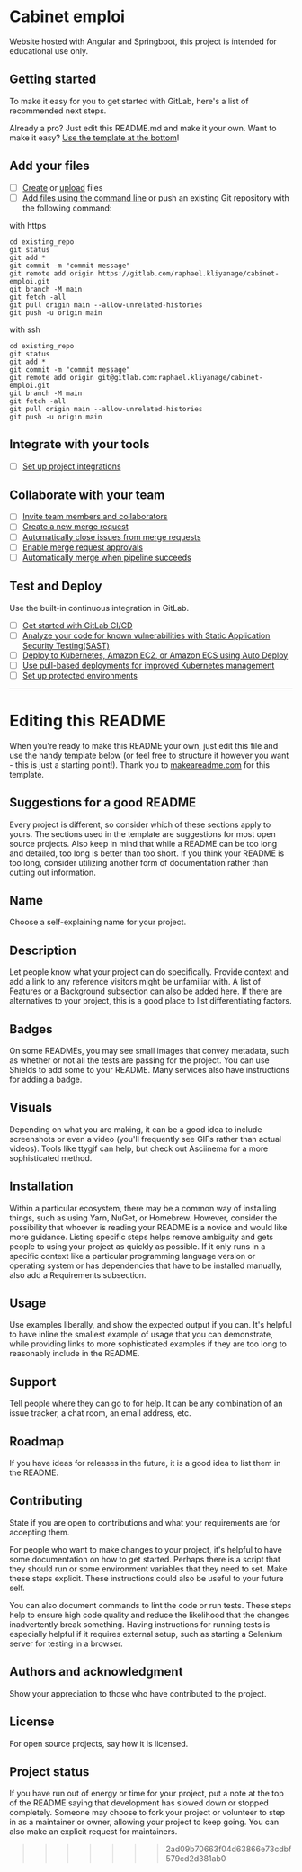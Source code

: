 # Cabinet emploi

Website hosted with Angular and Springboot, this project is intended for educational use only.

## Getting started

To make it easy for you to get started with GitLab, here's a list of recommended next steps.

Already a pro? Just edit this README.md and make it your own. Want to make it easy? [Use the template at the bottom](#editing-this-readme)!

## Add your files

- [ ] [Create](https://gitlab.com/-/experiment/new_project_readme_content:de23e71bff0ec6794a86bc82d6ebbde9?https://docs.gitlab.com/ee/user/project/repository/web_editor.html#create-a-file) or [upload](https://gitlab.com/-/experiment/new_project_readme_content:de23e71bff0ec6794a86bc82d6ebbde9?https://docs.gitlab.com/ee/user/project/repository/web_editor.html#upload-a-file) files
- [ ] [Add files using the command line](https://gitlab.com/-/experiment/new_project_readme_content:de23e71bff0ec6794a86bc82d6ebbde9?https://docs.gitlab.com/ee/gitlab-basics/add-file.html#add-a-file-using-the-command-line) or push an existing Git repository with the following command:

with https
```
cd existing_repo
git status
git add *
git commit -m "commit message"
git remote add origin https://gitlab.com/raphael.kliyanage/cabinet-emploi.git
git branch -M main
git fetch -all
git pull origin main --allow-unrelated-histories
git push -u origin main
```

with ssh
```
cd existing_repo
git status
git add *
git commit -m "commit message"
git remote add origin git@gitlab.com:raphael.kliyanage/cabinet-emploi.git
git branch -M main
git fetch -all
git pull origin main --allow-unrelated-histories
git push -u origin main
```

## Integrate with your tools

- [ ] [Set up project integrations](https://gitlab.com/-/experiment/new_project_readme_content:de23e71bff0ec6794a86bc82d6ebbde9?https://gitlab.com/raphael.kliyanage/cabinet-emploi/-/settings/integrations)

## Collaborate with your team

- [ ] [Invite team members and collaborators](https://gitlab.com/-/experiment/new_project_readme_content:de23e71bff0ec6794a86bc82d6ebbde9?https://docs.gitlab.com/ee/user/project/members/)
- [ ] [Create a new merge request](https://gitlab.com/-/experiment/new_project_readme_content:de23e71bff0ec6794a86bc82d6ebbde9?https://docs.gitlab.com/ee/user/project/merge_requests/creating_merge_requests.html)
- [ ] [Automatically close issues from merge requests](https://gitlab.com/-/experiment/new_project_readme_content:de23e71bff0ec6794a86bc82d6ebbde9?https://docs.gitlab.com/ee/user/project/issues/managing_issues.html#closing-issues-automatically)
- [ ] [Enable merge request approvals](https://gitlab.com/-/experiment/new_project_readme_content:de23e71bff0ec6794a86bc82d6ebbde9?https://docs.gitlab.com/ee/user/project/merge_requests/approvals/)
- [ ] [Automatically merge when pipeline succeeds](https://gitlab.com/-/experiment/new_project_readme_content:de23e71bff0ec6794a86bc82d6ebbde9?https://docs.gitlab.com/ee/user/project/merge_requests/merge_when_pipeline_succeeds.html)

## Test and Deploy

Use the built-in continuous integration in GitLab.

- [ ] [Get started with GitLab CI/CD](https://gitlab.com/-/experiment/new_project_readme_content:de23e71bff0ec6794a86bc82d6ebbde9?https://docs.gitlab.com/ee/ci/quick_start/index.html)
- [ ] [Analyze your code for known vulnerabilities with Static Application Security Testing(SAST)](https://gitlab.com/-/experiment/new_project_readme_content:de23e71bff0ec6794a86bc82d6ebbde9?https://docs.gitlab.com/ee/user/application_security/sast/)
- [ ] [Deploy to Kubernetes, Amazon EC2, or Amazon ECS using Auto Deploy](https://gitlab.com/-/experiment/new_project_readme_content:de23e71bff0ec6794a86bc82d6ebbde9?https://docs.gitlab.com/ee/topics/autodevops/requirements.html)
- [ ] [Use pull-based deployments for improved Kubernetes management](https://gitlab.com/-/experiment/new_project_readme_content:de23e71bff0ec6794a86bc82d6ebbde9?https://docs.gitlab.com/ee/user/clusters/agent/)
- [ ] [Set up protected environments](https://gitlab.com/-/experiment/new_project_readme_content:de23e71bff0ec6794a86bc82d6ebbde9?https://docs.gitlab.com/ee/ci/environments/protected_environments.html)

***

# Editing this README

When you're ready to make this README your own, just edit this file and use the handy template below (or feel free to structure it however you want - this is just a starting point!).  Thank you to [makeareadme.com](https://gitlab.com/-/experiment/new_project_readme_content:de23e71bff0ec6794a86bc82d6ebbde9?https://www.makeareadme.com/) for this template.

## Suggestions for a good README
Every project is different, so consider which of these sections apply to yours. The sections used in the template are suggestions for most open source projects. Also keep in mind that while a README can be too long and detailed, too long is better than too short. If you think your README is too long, consider utilizing another form of documentation rather than cutting out information.

## Name
Choose a self-explaining name for your project.

## Description
Let people know what your project can do specifically. Provide context and add a link to any reference visitors might be unfamiliar with. A list of Features or a Background subsection can also be added here. If there are alternatives to your project, this is a good place to list differentiating factors.

## Badges
On some READMEs, you may see small images that convey metadata, such as whether or not all the tests are passing for the project. You can use Shields to add some to your README. Many services also have instructions for adding a badge.

## Visuals
Depending on what you are making, it can be a good idea to include screenshots or even a video (you'll frequently see GIFs rather than actual videos). Tools like ttygif can help, but check out Asciinema for a more sophisticated method.

## Installation
Within a particular ecosystem, there may be a common way of installing things, such as using Yarn, NuGet, or Homebrew. However, consider the possibility that whoever is reading your README is a novice and would like more guidance. Listing specific steps helps remove ambiguity and gets people to using your project as quickly as possible. If it only runs in a specific context like a particular programming language version or operating system or has dependencies that have to be installed manually, also add a Requirements subsection.

## Usage
Use examples liberally, and show the expected output if you can. It's helpful to have inline the smallest example of usage that you can demonstrate, while providing links to more sophisticated examples if they are too long to reasonably include in the README.

## Support
Tell people where they can go to for help. It can be any combination of an issue tracker, a chat room, an email address, etc.

## Roadmap
If you have ideas for releases in the future, it is a good idea to list them in the README.

## Contributing
State if you are open to contributions and what your requirements are for accepting them.

For people who want to make changes to your project, it's helpful to have some documentation on how to get started. Perhaps there is a script that they should run or some environment variables that they need to set. Make these steps explicit. These instructions could also be useful to your future self.

You can also document commands to lint the code or run tests. These steps help to ensure high code quality and reduce the likelihood that the changes inadvertently break something. Having instructions for running tests is especially helpful if it requires external setup, such as starting a Selenium server for testing in a browser.

## Authors and acknowledgment
Show your appreciation to those who have contributed to the project.

## License
For open source projects, say how it is licensed.

## Project status
If you have run out of energy or time for your project, put a note at the top of the README saying that development has slowed down or stopped completely. Someone may choose to fork your project or volunteer to step in as a maintainer or owner, allowing your project to keep going. You can also make an explicit request for maintainers.

>>>>>>> 2ad09b70663f04d63866e73cdbf579cd2d381ab0
